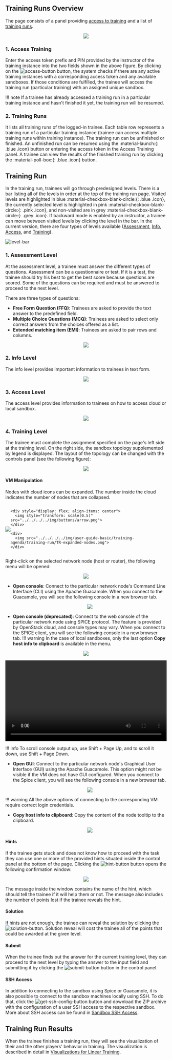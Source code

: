## Training Runs Overview
The page consists of a panel providing [access to training](#1-access-training) and a list of [training runs](#2-training-runs).

<p align="center">
  <img src="../../../../img/user-guide-basic/training-agenda/training-run/TR-overview.png">
</p>

### 1. Access Training
Enter the access token prefix and PIN provided by the instructor of the training instance into the two fields shown in the above figure. By clicking on the ![access-button](../../../img/buttons/access-button.png) button, the system checks if there are any active training instances with a corresponding access token and any available sandboxes. If those conditions are fulfilled, the trainee will access the training run (particular training) with an assigned unique sandbox.

!!! note
    If a trainee has already accessed a training run in a particular training instance and hasn't finished it yet, the training run will be resumed. 

### 2. Training Runs
It lists all training runs of the logged-in trainee. Each table row represents a training run of a particular training instance (trainee can access multiple training runs within training instance). The training run can be unfinished or finished. An unfinished run can be resumed using the :material-launch:{: .blue .icon} button or entering the access token in the Access Training panel.
A trainee can view the results of the finished training run by clicking the :material-poll-box:{: .blue .icon} button.

## Training Run

In the training run, trainees will go through predesigned levels. There is a bar listing all of the levels in order at the top of the training run page. Visited levels are highlighted in blue :material-checkbox-blank-circle:{: .blue .icon}, the currently selected level is highlighted in pink :material-checkbox-blank-circle:{: .pink .icon}, and non-visited are in grey :material-checkbox-blank-circle:{: .grey .icon}. If backward mode is enabled by an instructor, a trainee can move between visited levels by clicking the level in the bar. In the current version, there are four types of levels available ([Assessment](#1-assessment-level), [Info](#2-info-level), [Access](#3-access-level), and [Training](#4-training-level)).

![level-bar](../../../img/user-guide-basic/training-agenda/training-run/TR-level-bar.png)

### 1. Assessment Level 
At the assessment level, a trainee must answer the different types of questions. Assessment can be a questionnaire or test. If it is a test, the trainee should try his best to get the best score because questions are scored. Some of the questions can be required and must be answered to proceed to the next level. 

There are three types of questions: 

* **Free Form Question (FFQ)**: Trainees are asked to provide the text answer to the predefined field. 
* **Multiple Choice Questions (MCQ)**: Trainees are asked to select only correct answers from the choices offered as a list.
* **Extended matching item (EMI)**: Trainees are asked to pair rows and columns.

<p align="center">
  <img src="../../../../img/user-guide-basic/training-agenda/training-run/TR-assessment.png">
</p>

### 2. Info Level
The info level provides important information to trainees in text form.

<p align="center">
  <img src="../../../../img/user-guide-basic/training-agenda/training-run/TR-info.png">
</p>

### 3. Access Level
The access level provides information to trainees on how to access cloud or local sandbox.

<p align="center">
  <img src="../../../../img/user-guide-basic/training-agenda/training-run/TR-access.png">
</p>

### 4. Training Level 
The trainee must complete the assignment specified on the page's left side at the training level. On the right side, the sandbox topology supplemented by legend is displayed. The layout of the topology can be changed with the controls panel (see the following figure):

<p align="center">
  <img src="../../../../img/user-guide-basic/training-agenda/training-run/TR-training.png">
</p>


#### VM Manipulation
Nodes with cloud icons can be expanded. The number inside the cloud indicates the number of nodes that are collapsed.


<div style="display: flex; justify-content: space-evenly">
    <div style="display: flex; align-items: center">
      <img src="../../../../img/user-guide-basic/training-agenda/training-run/TR-collapsed-nodes.png">
    </div>

    <div style="display: flex; align-items: center">
      <img style="transform: scale(0.5)" src="../../../../img/buttons/arrow.png">
    </div>

    <div>
      <img src="../../../../img/user-guide-basic/training-agenda/training-run/TR-expanded-nodes.png">
    </div>
</div>


Right-click on the selected network node (host or router), the following menu will be opened:

<p align="center">
  <img src="../../../../img/user-guide-basic/training-agenda/training-run/TR-host-options.png">
</p>

* **Open console**: Connect to the particular network node's Command Line Interface (CLI) using the Apache Guacamole. When you connect to the Guacamole, you will see the following console in a new browser tab.

    <p align="center">
        <img src="../../../../img/user-guide-basic/training-agenda/training-run/TR-guacamole-cli.png">
    </p>

* **Open console (deprecated)**: Connect to the web console of the particular network node using SPICE protocol. The feature is provided by OpenStack cloud, and console types may vary. When you connect to the SPICE client, you will see the following console in a new browser tab.
!!! warning
    In the case of local sandboxes, only the last option **Copy host info to clipboard** is available in the menu. 

<p align="center">
    <img src="../../../../img/user-guide-basic/training-agenda/training-run/TR-spice.png">
</p>

<video width="100%" height="auto" controls>
    <source src="../../../../img/user-guide-basic/training-agenda/training-run/how-to-connect-to-spice.mp4" type="video/mp4">
    Your browser does not support the video tag.
</video>

!!! info
    To scroll console output up, use Shift + Page Up, and to scroll it down, use Shift + Page Down.


* **Open GUI**: Connect to the particular network node's Graphical User Interface (GUI) using the Apache Guacamole. This option might not be visible if the VM does not have GUI configured. When you connect to the Spice client, you will see the following console in a new browser tab. 

    <p align="center">
        <img src="../../../../img/user-guide-basic/training-agenda/training-run/TR-guacamole-gui.png">
    </p>

!!! warning
    All the above options of connecting to the corresponding VM require correct login credentials.

* **Copy host info to clipboard**: Copy the content of the node tooltip to the clipboard.

   <p align="center">
        <img src="../../../../img/user-guide-basic/training-agenda/training-run/TR-host-info.png">
    </p>

#### Hints
If the trainee gets stuck and does not know how to proceed with the task they can use one or more of the provided hints situated inside the control panel at the bottom of the page. Clicking the ![hint-button](../../../img/buttons/hint-button.png) button opens the following confirmation window: 
<p align="center">
   <img src="../../../../img/user-guide-basic/training-agenda/training-run/TR-reveal-hint.png">
</p>

The message inside the window contains the name of the hint, which should tell the trainee if it will help them or not. The message also includes the number of points lost if the trainee reveals the hint. 

#### Solution
If hints are not enough, the trainee can reveal the solution by clicking the ![solution-button](../../../img/buttons/solution-button.png). Solution reveal will cost the trainee all of the points that could be awarded at the given level.

#### Submit
When the trainee finds out the answer for the current training level, they can proceed to the next level by typing the answer to the input field and submitting it by clicking the ![submit-button](../../../img/buttons/submit-button.png) button in the control panel.

#### SSH Access
In addition to connecting to the sandbox using Spice or Guacamole, it is also possible to connect to the sandbox machines locally using SSH. To do that, click the ![get-ssh-config-button](../../../img/buttons/get-ssh-config-button.png) button and download the ZIP archive with the configuration of a user SSH access to the respective sandbox. More about SSH access can be found in [Sandbox SSH Access](../../../../user-guide-advanced/sandboxes/sandbox-access/#user-access).

## Training Run Results

When the trainee finishes a training run, they will see the visualization of their and the other players' behavior in training. The visualization is described in detail in [Visualizations for Linear Training](../../visualizations/visualizations-for-linear/#for-trainees).
